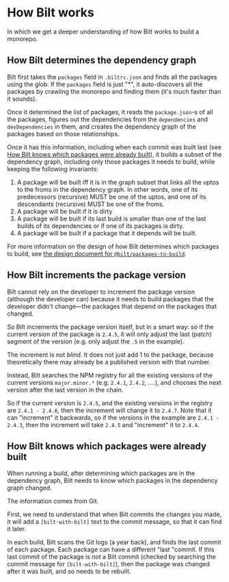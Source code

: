 <!-- markdownlint-disable MD033 -->
# How Bilt works

In which we get a deeper understanding of how Bilt works to build a monorepo.

## How Bilt determines the dependency graph

Bilt first takes the `packages` field in `.biltrc.json` and finds all the packages using the glob.
If the `packages` field is just "*", it auto-discovers all the packages by crawling the monorepo and
finding them (it's much faster than it sounds).

Once it determined the list of packages, it reads the `package.json`-s of all the packages, figures
out the dependencies from the `dependencies` and `devDependencies` in them,
and creates the dependency graph of the packages based on those relationships.

Once it has this information, including when each commit was built last (see [How Bilt knows which
packages were already built](#how-bilt-knows-which-packages-were-already-built)), it builds a subset
of the dependency graph, including only those packages it needs to build, while keeping the
following invariants:

1. A package will be built iff it is in the graph subset that links all the uptos to the froms in the
  dependency graph. In other words, one of its predecessors (recursive) MUST be one of the uptos,
  and one of its descendants (recursive) MUST be one of the froms.
2. A package will be built if it is dirty
3. A package will be built if its last build is smaller than one of the last builds of its
  dependencies or if one of its packages is dirty.
4. A package will be built if a package that it depends will be built.

For more information on the design of how Bilt determines which packages to build, see
[the design document for
`@bilt/packages-to-build`](https://github.com/giltayar/bilt/blob/master/packages/packages-to-build/docs/design.md#calculating-set-of-packages-to-build).

## <a name="version-increment-how"></a>How Bilt increments the package version

Bilt cannot rely on the developer to increment the package version (although the developer can)
because it needs to build packages that the developer didn't change—the packages that depend on the
packages that changed.

So Bilt increments the package version itself, but in a smart way: so if the current version of
the package is `2.4.5`, it will only adjust the last (patch) segment of
the version (e.g. only adjust the `.5` in the example).

The increment is not _blind_. It does not just add 1 to the package, because theoretically there
may already be a published version with that number.

Instead, Bilt searches the NPM registry for all the existing versions of the current versions
`major.minor.*` (e.g. `2.4.1`, `2.4.2`, ....), and chooses the next version after the last version
in the chain.

So if the current version is `2.4.5`, and the existing versions in the registry are
`2.4.1 - 2.4.6`, then the increment will change it to `2.4.7`. Note that it can "increment" it
backwards, so if the versions in the example are `2.4.1 - 2.4.3`, then the increment
will take `2.4.5` and "increment" it to `2.4.4`.

## <a name="packages-built-how"></a>How Bilt knows which packages were already built

When running a build, after determining which packages are in the dependency graph,
Bilt needs to know which packages in the dependency graph changed.

The information comes from Git.

First, we need to understand that when Bilt commits the changes you made, it will add
a `[bilt-with-bilt]` text to the commit message, so that it can find it later.

In each build, Bilt scans the Git logs (a year back), and finds the last
commit of each package. Each package can have a different "last "commit. If this last
commit of the package is _not_ a Bilt commit
(checked by searching the commit message for `[bilt-with-bilt]`), then the package was changed
after it was built, and so needs to be rebuilt.
